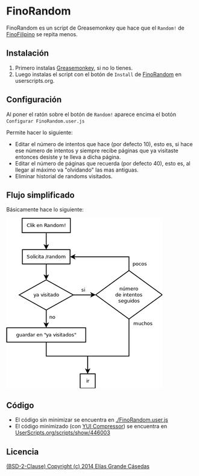 FinoRandom
=========

FinoRandom es un script de Greasemonkey que hace que el `Random!` de [FinoFilipino](http://finofilipino.org) se repita menos.

Instalación
-----------

1. Primero instalas [Greasemonkey](https://addons.mozilla.org/es/firefox/addon/greasemonkey/), si no lo tienes.
2. Luego instalas el script con el botón de `Install` de [FinoRandom](http://userscripts.org/scripts/show/446003) en userscripts.org.

Configuración
-------------

Al poner el ratón sobre el botón de `Random!` aparece encima el botón `Configurar FinoRandom.user.js`

Permite hacer lo siguiente:

* Editar el número de intentos que hace (por defecto 10), esto es, si hace ese número de intentos y siempre recibe páginas que ya visitaste entonces desiste y te lleva a dicha página.
* Editar el número de páginas que recuerda (por defecto 40), esto es, al llegar al máximo va "olvidando" las mas antiguas.
* Eliminar historial de randoms visitados.

Flujo simplificado
------------------

Básicamente hace lo siguiente:

![img/flujo-simple.png](https://raw.githubusercontent.com/EliasGrande/FinoRandom/master/img/flujo-simple.png)

Código
------

* El código sin minimizar se encuentra en [./FinoRandom.user.js](https://github.com/EliasGrande/FinoRandom/blob/master/FinoRandom.user.js)
* El código minimizado (con [YUI Compressor](http://yui.github.io/yuicompressor/)) se encuentra en [UserScripts.org/scripts/show/446003](http://userscripts.org/scripts/show/446003)

Licencia
--------

[(BSD-2-Clause) Copyright (c) 2014 Elías Grande Cásedas](https://raw.githubusercontent.com/EliasGrande/FinoRandom/master/LICENSE)
